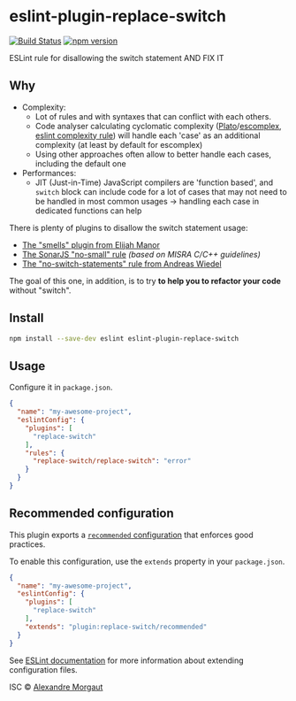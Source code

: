 # eslint-plugin-replace-switch

[![Build Status](https://travis-ci.org/AMorgaut/eslint-plugin-replace-switch.svg?branch=master)](https://travis-ci.org/AMorgaut/eslint-plugin-replace-switch)
[![npm version](https://badge.fury.io/js/eslint-plugin-replace-switch.svg)](https://www.npmjs.com/package/eslint-plugin-replace-switch)

ESLint rule for disallowing the switch statement AND FIX IT

## Why

- Complexity: 
  - Lot of rules and with syntaxes that can conflict with each others. 
  - Code analyser calculating cyclomatic complexity ([Plato](https://github.com/es-analysis/plato)/[escomplex](https://github.com/escomplex/complexity-report), [eslint complexity rule](https://eslint.org/docs/rules/complexity)) will handle each 'case' as an additional complexity (at least by default for escomplex)
  - Using other approaches often allow to better handle each cases, including the default one
- Performances:
  - JIT (Just-in-Time) JavaScript compilers are 'function based', and `switch` block can include code for a lot of cases that may not need to be handled in most common usages -> handling each case in dedicated functions can help

There is plenty of plugins to disallow the switch statement usage:

- [The "smells" plugin from Elijah Manor](https://github.com/elijahmanor/eslint-plugin-smells/blob/master/docs/rules/no-switch.md)
- [The SonarJS "no-small" rule](https://github.com/SonarSource/eslint-plugin-sonarjs/blob/master/docs/rules/no-small-switch.md) *(based on MISRA C/C++ guidelines)*
- [The "no-switch-statements" rule from Andreas Wiedel](https://github.com/Kaishiyoku/eslint-plugin-no-switch-statements)

The goal of this one, in addition, is to try **to help you to refactor your code** without "switch".

## Install

```bash
npm install --save-dev eslint eslint-plugin-replace-switch
```

## Usage

Configure it in `package.json`.

<!-- EXAMPLE_CONFIGURATION:START -->
```json
{
  "name": "my-awesome-project",
  "eslintConfig": {
    "plugins": [
      "replace-switch"
    ],
    "rules": {
      "replace-switch/replace-switch": "error"
    }
  }
}
```
<!-- EXAMPLE_CONFIGURATION:END -->

## Recommended configuration

This plugin exports a [`recommended` configuration](lib/index.js) that enforces good practices.

To enable this configuration, use the `extends` property in your `package.json`.

```json
{
  "name": "my-awesome-project",
  "eslintConfig": {
    "plugins": [
      "replace-switch"
    ],
    "extends": "plugin:replace-switch/recommended"
  }
}
```

See [ESLint documentation](http://eslint.org/docs/user-guide/configuring#extending-configuration-files) for more information about extending configuration files.

ISC © [Alexandre Morgaut](https://github.com/AMorgaut)
